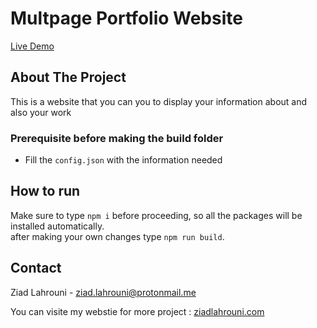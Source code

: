 ﻿# Multpage Portfolio Website
 
[Live Demo](https://livedemo1.ziadlahrouni.com)
<!-- ABOUT THE PROJECT -->
## About The Project

This is a website that you can you to display your information about and also your work 

### Prerequisite before making the build folder
   - Fill the `config.json` with the information needed <br/>

## How to run 
 Make sure to type `npm i` before proceeding, so all the packages will be installed automatically. <br/>
 after making your own changes type `npm run build`.


<!-- CONTACT -->
## Contact

Ziad Lahrouni - ziad.lahrouni@protonmail.me

You can visite my webstie for more project : [ziadlahrouni.com](https://ziadlahrouni.com)

